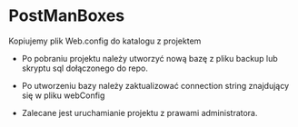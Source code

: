 # PostManBoxes

Kopiujemy plik Web.config do katalogu z projektem

- Po pobraniu projektu należy utworzyć nową bazę z pliku backup lub skryptu sql dołączonego do repo.
- Po utworzeniu bazy należy zaktualizować connection string znajdujący się w pliku webConfig

- Zalecane jest uruchamianie projektu z prawami administratora.
